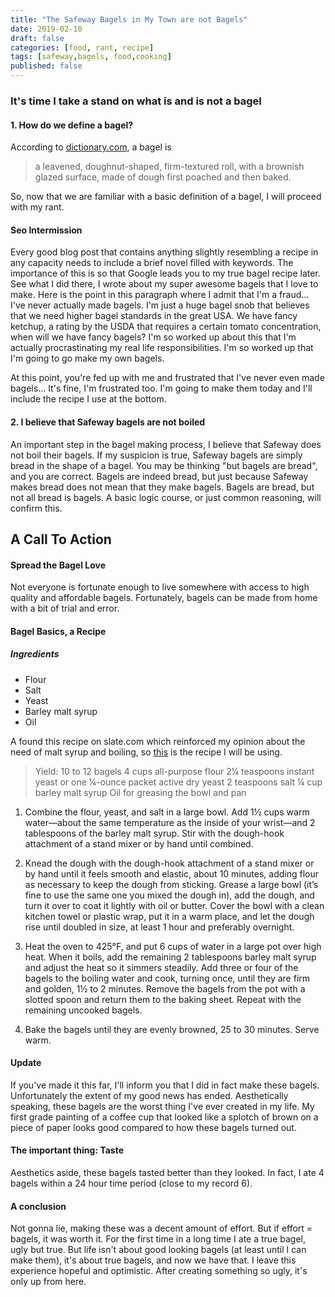 ```yaml
---
title: "The Safeway Bagels in My Town are not Bagels"
date: 2019-02-10
draft: false
categories: [food, rant, recipe]
tags: [safeway,bagels, food,cooking]
published: false
---  
```

### It's time I take a stand on what is and is not a bagel   
#### 1. How do we define a bagel?
According to [dictionary.com](https://www.dictionary.com/browse/bagel), a bagel is  

> a leavened, doughnut-shaped, firm-textured roll, with a brownish 
> glazed surface, made of dough first poached and then baked.  

So, now that we are familiar with a basic definition of a bagel, I will proceed with my rant.  

#### Seo Intermission
Every good blog post that contains anything slightly resembling a recipe in any capacity needs to include a brief novel filled with keywords. The importance of this is so that Google leads you to my true bagel recipe later. See what I did there, I wrote about my super awesome bagels that I love to make. Here is the point in this paragraph where I admit that I'm a fraud... I've never actually made bagels. I'm just a huge bagel snob that believes that we need higher bagel standards in the great USA. We have fancy ketchup, a rating by the USDA that requires a certain tomato concentration, when will we have fancy bagels? I'm so worked up about this that I'm actually procrastinating my real life responsibilities. I'm so worked up that I'm going to go make my own bagels.  

At this point, you're fed up with me and frustrated that I've never even made bagels... It's fine, I'm frustrated too. I'm going to make them today and I'll include the recipe I use at the bottom. 


#### 2. I believe that Safeway bagels are not boiled
An important step in the bagel making process, I believe that Safeway does not boil their bagels. If my suspicion is true, Safeway bagels are simply bread in the shape of a bagel. You may be thinking "but bagels are bread", and you are correct. Bagels are indeed bread, but just because Safeway makes bread does not mean that they make bagels. Bagels are bread, but not all bread is bagels. A basic logic course, or just common reasoning, will confirm this. 

## A Call To Action
#### Spread the Bagel Love
Not everyone is fortunate enough to live somewhere with access to high quality and affordable bagels. Fortunately, bagels can be made from home with a bit of trial and error. 
#### Bagel Basics, a Recipe
##### Ingredients
- Flour
- Salt
- Yeast
- Barley malt syrup
- Oil

A found this recipe on slate.com which reinforced my opinion about the need of malt syrup and boiling, so [this](https://slate.com/culture/2014/04/authentic-bagel-recipe-you-need-barley-malt-syrup-and-boiling-water.html) is the recipe I will be using.

> Yield: 10 to 12 bagels
> 4 cups all-purpose flour
> 2¼ teaspoons instant yeast or one ¼-ounce packet active dry yeast
> 2 teaspoons salt
> ¼ cup barley malt syrup
> Oil for greasing the bowl and pan

1. Combine the flour, yeast, and salt in a large bowl. Add 1½ cups warm water—about the same temperature as the inside of your wrist—and 2 tablespoons of the barley malt syrup. Stir with the dough-hook attachment of a stand mixer or by hand until combined.

2. Knead the dough with the dough-hook attachment of a stand mixer or by hand until it feels smooth and elastic, about 10 minutes, adding flour as necessary to keep the dough from sticking. Grease a large bowl (it’s fine to use the same one you mixed the dough in), add the dough, and turn it over to coat it lightly with oil or butter. Cover the bowl with a clean kitchen towel or plastic wrap, put it in a warm place, and let the dough rise until doubled in size, at least 1 hour and preferably overnight.

4. Heat the oven to 425°F, and put 6 cups of water in a large pot over high heat. When it boils, add the remaining 2 tablespoons barley malt syrup and adjust the heat so it simmers steadily. Add three or four of the bagels to the boiling water and cook, turning once, until they are firm and golden, 1½ to 2 minutes. Remove the bagels from the pot with a slotted spoon and return them to the baking sheet. Repeat with the remaining uncooked bagels.

5. Bake the bagels until they are evenly browned, 25 to 30 minutes. Serve warm.


#### Update
If you've made it this far, I'll inform you that I did in fact make these bagels. Unfortunately the extent of my good news has ended. Aesthetically speaking, these bagels are the worst thing I've ever created in my life. My first grade painting of a coffee cup that looked like a splotch of brown on a piece of paper looks good compared to how these bagels turned out. 

#### The important thing: Taste
Aesthetics aside, these bagels tasted better than they looked. In fact, I ate 4 bagels within a 24 hour time period (close to my record 6). 

#### A conclusion
Not gonna lie, making these was a decent amount of effort. But if effort = bagels, it was worth it. For the first time in a long time I ate a true bagel, ugly but true. But life isn't about good looking bagels (at least until I can make them), it's about true bagels, and now we have that. I leave this experience hopeful and optimistic. After creating something so ugly, it's only up from here. 

